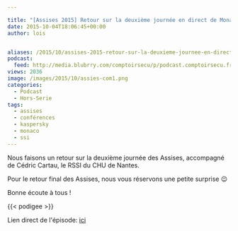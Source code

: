 ```yaml
---

title: "[Assises 2015] Retour sur la deuxième journée en direct de Monaco"
date: 2015-10-04T18:06:45+00:00
author: lois


aliases: /2015/10/assises-2015-retour-sur-la-deuxieme-journee-en-direct-de-monaco/
podcast:
  feed: http://media.blubrry.com/comptoirsecu/p/podcast.comptoirsecu.fr/CSEC.HS07.2015-10-04.ASSISES2015_JOUR2.mp3
views: 2036
image: /images/2015/10/assies-com1.png
categories:
  - Podcast
  - Hors-Serie
tags:
  - assises
  - conférences
  - kaspersky
  - monaco
  - ssi
---
```



Nous faisons un retour sur la deuxième journée des Assises, accompagné de Cédric Cartau, le RSSI du CHU de Nantes.

Pour le retour final des Assises, nous vous réservons une petite surprise 😉

Bonne écoute à tous !


{{< podigee >}}







Lien direct de l'épisode: [ici](http://podcast.comptoirsecu.fr/CSEC.HS07.2015-10-04.ASSISES2015_JOUR2.mp3)
